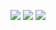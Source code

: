 

![](https://github-readme-stats.vercel.app/api?username=jimryychao&show_icons=true&theme=radical)
![](https://github-readme-stats.vercel.app/api/top-langs?username=jimryychao&layout=compact&langs_count=5)
![](https://github-profile-trophy.vercel.app/?username=jimryychao)



